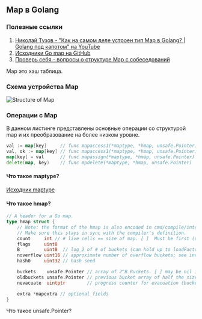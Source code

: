 ## Map в Golang

### Полезные ссылки
1. [Николай Тузов - "Как на самом деле устроен тип Map в Golang? | Golang под капотом" на YouTube](https://www.youtube.com/watch?v=P_SXTUiA-9Y&)
2. [Исходники Go map на GitHub](https://github.com/golang/go/blob/master/src/runtime/map.go)
3. [Проверь себя - вопросы о структуре Map c собеседований](../../golang-interview-questions/map)

Map это хэш таблица.

### Схема устройства Map

![](/Users/bakhtin/GolandProjects/notes/golang-under-the-hood/map/map-structure.jpeg "Structure of Map")

### Операции с Map

В данном листинге представлены основные операции со структурой map и их преобразование на более низком уровне.
``` go
val := map[key]     // func mapaccess1(*maptype, *hmap, unsafe.Pointer) unsafe.Pointer
val, ok := map[key] // func mapaccess1(*maptype, *hmap, unsafe.Pointer) (unsafe.Pointer, bool)
map[key] = val      // func mapassign(*maptype, *hmap, unsafe.Pointer) unsafe.Pointer
delete(map, key)    // func mpdelete(*maptype, *hmap, unsafe.Pointer)
``` 

#### Что такое maptype?
[Исходник maptype](https://github.com/golang/go/blob/master/test/fixedbugs/issue4879.dir/a.go)

#### Что такое hmap?
``` go
// A header for a Go map.
type hmap struct {
	// Note: the format of the hmap is also encoded in cmd/compile/internal/reflectdata/reflect.go.
	// Make sure this stays in sync with the compiler's definition.
	count     int // # live cells == size of map. [ ]  Must be first (used by len() builtin)
	flags     uint8
	B         uint8  // log_2 of # of buckets (can hold up to loadFactor * 2^B items)
	noverflow uint16 // approximate number of overflow buckets; see incrnoverflow for details
	hash0     uint32 // hash seed

	buckets    unsafe.Pointer // array of 2^B Buckets. [ ] may be nil if count==0.
	oldbuckets unsafe.Pointer // previous bucket array of half the size, non-nil only when growing
	nevacuate  uintptr        // progress counter for evacuation (buckets less than this have been evacuated)

	extra *mapextra // optional fields
}
```

Что такое unsafe.Pointer?
